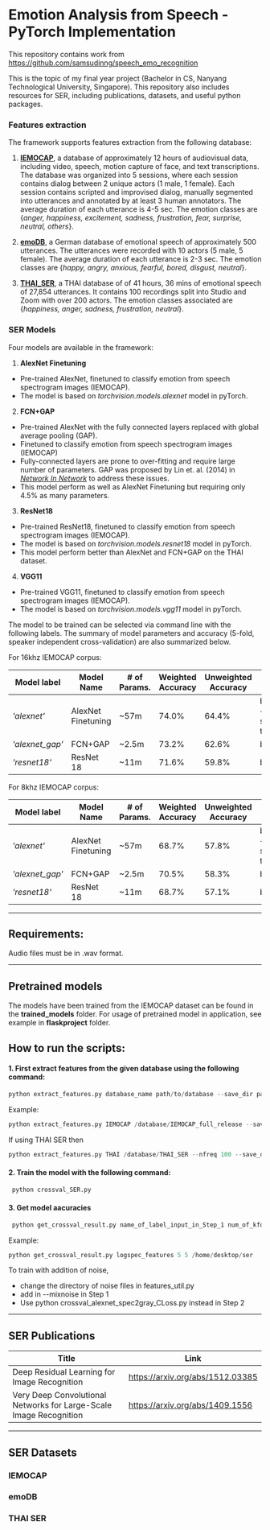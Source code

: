 # Emotion Analysis from Speech - PyTorch Implementation

This repository contains work from https://github.com/samsudinng/speech_emo_recognition 

This is the topic of my final year project (Bachelor in CS, Nanyang Technological University, Singapore). This repository also includes resources for SER, including publications, datasets, and useful python packages. 

### Features extraction

The framework supports features extraction from the following database:

1. [__IEMOCAP__](https://sail.usc.edu/iemocap/), a database of approximately 12 hours of audiovisual data, including video, speech, motion capture of face, and text transcriptions. The database was organized into 5 sessions, where each session contains dialog between 2 unique actors (1 male, 1 female). Each session contains scripted and improvised dialog, manually segmented into utterances and annotated by at least 3 human annotators. The average duration of each utterance is 4-5 sec. The emotion classes are {*anger, happiness, excitement, sadness, frustration, fear, surprise, neutral, others*}.

2. [__emoDB__](http://www.emodb.bilderbar.info/start.html), a German database of emotional speech of approximately 500 utterances. The utterances were recorded with 10 actors (5 male, 5 female). The average duration of each utterance is 2-3 sec. The emotion classes are {*happy, angry, anxious, fearful, bored, disgust, neutral*}.

3. [__THAI_SER__](https://github.com/vistec-AI/dataset-releases/releases/tag/v1), a THAI database of of 41 hours, 36 mins of emotional speech of 27,854 utterances. It contains 100 recordings split into Studio and Zoom with over 200 actors. The emotion classes associated are {*happiness, anger, sadness, frustration, neutral*}.


### SER Models

Four models are available in the framework:  

1. __AlexNet Finetuning__ 
- Pre-trained AlexNet, finetuned to classify emotion from speech spectrogram images (IEMOCAP). 
- The model is based on *torchvision.models.alexnet* model in pyTorch.

2. __FCN+GAP__
- Pre-trained AlexNet with the fully connected layers replaced with global average pooling (GAP).
- Finetuned to classify emotion from speech spectrogram images (IEMOCAP)
- Fully-connected layers are prone to over-fitting and require large number of parameters. GAP was proposed by Lin et. al. (2014) in [*Network In Network*](https://arxiv.org/abs/1312.4400) to address these issues.
- This model perform as well as AlexNet Finetuning but requiring only 4.5% as many parameters.

3. __ResNet18__
- Pre-trained ResNet18, finetuned to classify emotion from speech spectrogram images (IEMOCAP).
- The model is based on *torchvision.models.resnet18* model in pyTorch. 
- This model perform better than AlexNet and FCN+GAP on the THAI dataset.

4. __VGG11__
- Pre-trained VGG11, finetuned to classify emotion from speech spectrogram images (IEMOCAP).
- The model is based on *torchvision.models.vgg11* model in pyTorch. 


The model to be trained can be selected via command line with the following labels. The summary of model parameters and accuracy (5-fold, speaker independent cross-validation) are also summarized below.

For 16khz IEMOCAP corpus:

|Model label|Model Name|# of Params.|Weighted Accuracy|Unweighted Accuracy| Model Setting |
|-----------|----------|----------|----------|----------| ----------|
|*'alexnet'*|AlexNet Finetuning| ~57m | 74.0% | 64.4%| baseline + stability training|
|*'alexnet_gap'*|FCN+GAP| ~2.5m | 73.2% | 62.6% | baseline |
|*'resnet18'*|ResNet 18| ~11m | 71.6% | 59.8% | baseline |

For 8khz IEMOCAP corpus:

|Model label|Model Name|# of Params.|Weighted Accuracy|Unweighted Accuracy| Model Setting |
|-----------|----------|----------|----------|----------| ----------|
|*'alexnet'*|AlexNet Finetuning| ~57m | 68.7% | 57.8%| baseline + stability training|
|*'alexnet_gap'*|FCN+GAP| ~2.5m | 70.5% | 58.3% | baseline |
|*'resnet18'*|ResNet 18| ~11m | 68.7% | 57.1% | baseline |


------------------------------------
## Requirements:

Audio files must be in .wav format.

-----------------------------
## Pretrained models

The models have been trained from the IEMOCAP dataset can be found in the **trained_models** folder.
For usage of pretrained model in application, see example in **flaskproject** folder.

## How to run the scripts:

#### 1. First extract features from the given database using the following command:
```python
python extract_features.py database_name path/to/database --save_dir path/to/where_the_extracted_features_are_saved --save_label name_of_file_to_be_saved
```
Example:
```python
python extract_features.py IEMOCAP /database/IEMOCAP_full_release --save_dir /home/desktop/ser --save_label logspec_features
 ```
 If using THAI SER then
 ```python
python extract_features.py THAI /database/THAI_SER --nfreq 100 --save_dir /home/desktop/ser --save_label THAI_logspec_features
 ```
#### 2. Train the model with the following command:
```python 
 python crossval_SER.py
``` 
#### 3. Get model aacuracies
```python 
 python get_crossval_result.py name_of_label_input_in_Step_1 num_of_kfold_runs num_of_completed_runs path_to_the_pkl_files_from_Step2 
``` 
 Example:
```python 
python get_crossval_result.py logspec_features 5 5 /home/desktop/ser
 ```
 
 To train with addition of noise,
 - change the directory of noise files in features_util.py
 - add in --mixnoise in Step 1
 - Use python crossval_alexnet_spec2gray_CLoss.py instead in Step 2

------------------------------------
## SER Publications
|Title| Link |
|-----------|----------|
| Deep Residual Learning for Image Recognition | https://arxiv.org/abs/1512.03385 |
| Very Deep Convolutional Networks for Large-Scale Image Recognition | https://arxiv.org/abs/1409.1556 |




------------------------------------
## SER Datasets

### IEMOCAP

### emoDB

### THAI SER




